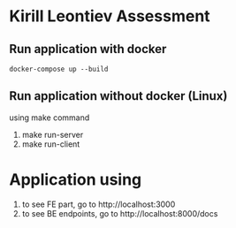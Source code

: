 # Kirill Leontiev Assessment

## Run application with docker

```docker-compose up --build```

## Run application without docker (Linux)

using make command

1. make run-server
2. make run-client

# Application using

1. to see FE part, go to http://localhost:3000
2. to see BE endpoints, go to http://localhost:8000/docs
